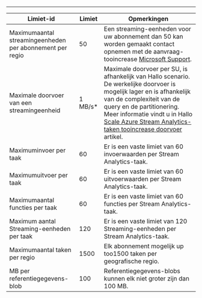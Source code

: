 ---
| Limiet-id | Limiet | Opmerkingen |
| --- | --- | --- |
| Maximumaantal streamingeenheden per abonnement per regio |50 |Een streaming-eenheden voor uw abonnement dan 50 kan worden gemaakt contact opnemen met de aanvraag-tooincrease [Microsoft Support](https://support.microsoft.com/en-us). |
| Maximale doorvoer van een streamingeenheid |1 MB/s* |Maximale doorvoer per SU, is afhankelijk van Hallo scenario. De werkelijke doorvoer is mogelijk lager en is afhankelijk van de complexiteit van de query en de partitionering. Meer informatie vindt u in Hallo [Scale Azure Stream Analytics-taken tooincrease doorvoer](../articles/stream-analytics/stream-analytics-scale-jobs.md) artikel. |
| Maximuminvoer per taak |60 |Er is een vaste limiet van 60 invoerwaarden per Stream Analytics-taak. |
| Maximumuitvoer per taak |60 |Er is een vaste limiet van 60 uitvoerwaarden per Stream Analytics-taak. |
| Maximumaantal functies per taak |60 |Er is een vaste limiet van 60 functies per Stream Analytics-taak. |
| Maximum aantal Streaming-eenheden per taak |120 |Er is een vaste limiet van 120 Streaming-eenheden per Stream Analytics-taak. |
| Maximumaantal taken per regio |1500 |Elk abonnement mogelijk up too1500 taken per geografische regio. |
| MB per referentiegegevens-blob | 100 | Referentiegegevens-blobs kunnen elk niet groter zijn dan 100 MB. |

